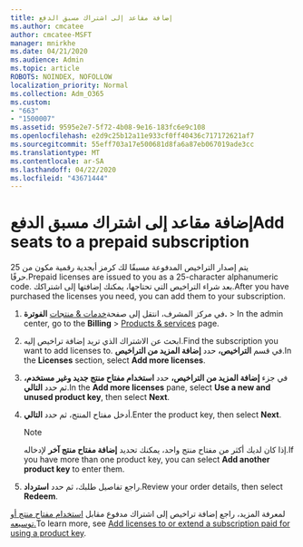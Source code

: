 ```yaml
---
title: إضافة مقاعد إلى اشتراك مسبق الدفع
ms.author: cmcatee
author: cmcatee-MSFT
manager: mnirkhe
ms.date: 04/21/2020
ms.audience: Admin
ms.topic: article
ROBOTS: NOINDEX, NOFOLLOW
localization_priority: Normal
ms.collection: Adm_O365
ms.custom:
- "663"
- "1500007"
ms.assetid: 9595e2e7-5f72-4b08-9e16-183fc6e9c108
ms.openlocfilehash: e2d9c25b12a11e933cf0ff40436c717172621af7
ms.sourcegitcommit: 55eff703a17e500681d8fa6a87eb067019ade3cc
ms.translationtype: MT
ms.contentlocale: ar-SA
ms.lasthandoff: 04/22/2020
ms.locfileid: "43671444"
---
```

# <a name="add-seats-to-a-prepaid-subscription"></a><span data-ttu-id="6af63-102">إضافة مقاعد إلى اشتراك مسبق الدفع</span><span class="sxs-lookup"><span data-stu-id="6af63-102">Add seats to a prepaid subscription</span></span>

<span data-ttu-id="6af63-103">يتم إصدار التراخيص المدفوعة مسبقًا لك كرمز أبجدية رقمية مكون من 25 حرفًا.</span><span class="sxs-lookup"><span data-stu-id="6af63-103">Prepaid licenses are issued to you as a 25-character alphanumeric code.</span></span> <span data-ttu-id="6af63-104">بعد شراء التراخيص التي تحتاجها، يمكنك إضافتها إلى اشتراكك.</span><span class="sxs-lookup"><span data-stu-id="6af63-104">After you have purchased the licenses you need, you can add them to your subscription.</span></span> 

1. <span data-ttu-id="6af63-105">في مركز المشرف، انتقل إلى صفحة[خدمات & منتجات](https://go.microsoft.com/fwlink/p/?linkid=842054) **الفوترة.** > </span><span class="sxs-lookup"><span data-stu-id="6af63-105">In the admin center, go to the **Billing** > [Products & services](https://go.microsoft.com/fwlink/p/?linkid=842054) page.</span></span>

2. <span data-ttu-id="6af63-106">ابحث عن الاشتراك الذي تريد إضافة تراخيص إليه.</span><span class="sxs-lookup"><span data-stu-id="6af63-106">Find the subscription you want to add licenses to.</span></span> <span data-ttu-id="6af63-107">في قسم **التراخيص،** حدد **إضافة المزيد من التراخيص**.</span><span class="sxs-lookup"><span data-stu-id="6af63-107">In the **Licenses** section, select **Add more licenses**.</span></span>

3. <span data-ttu-id="6af63-108">في جزء **إضافة المزيد من التراخيص،** حدد **استخدام مفتاح منتج جديد وغير مستخدم،** ثم حدد **التالي**.</span><span class="sxs-lookup"><span data-stu-id="6af63-108">In the **Add more licenses** pane, select **Use a new and unused product key**, then select **Next**.</span></span>

4. <span data-ttu-id="6af63-109">أدخل مفتاح المنتج، ثم حدد **التالي**.</span><span class="sxs-lookup"><span data-stu-id="6af63-109">Enter the product key, then select **Next**.</span></span>

    > [!NOTE]
    > <span data-ttu-id="6af63-110">إذا كان لديك أكثر من مفتاح منتج واحد، يمكنك تحديد **إضافة مفتاح منتج آخر** لإدخاله.</span><span class="sxs-lookup"><span data-stu-id="6af63-110">If you have more than one product key, you can select **Add another product key** to enter them.</span></span>

5. <span data-ttu-id="6af63-111">راجع تفاصيل طلبك، ثم حدد **استرداد**.</span><span class="sxs-lookup"><span data-stu-id="6af63-111">Review your order details, then select **Redeem**.</span></span>

<span data-ttu-id="6af63-112">لمعرفة المزيد، راجع إضافة تراخيص إلى اشتراك مدفوع مقابل [استخدام مفتاح منتج أو توسيعه.](https://docs.microsoft.com/office365/admin/misc/add-licenses-using-product-key)</span><span class="sxs-lookup"><span data-stu-id="6af63-112">To learn more, see [Add licenses to or extend a subscription paid for using a product key](https://docs.microsoft.com/office365/admin/misc/add-licenses-using-product-key).</span></span>